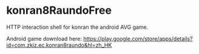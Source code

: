 # konran8RaundoFree
HTTP interaction shell for konran the android AVG game.

Android game download here:
https://play.google.com/store/apps/details?id=com.zkiz.ec.konran8raundo&hl=zh_HK
